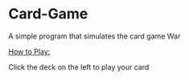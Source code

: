 # Card-Game
A simple program that simulates the card game War



<ins> How to Play: </ins>

Click the deck on the left to play your card
